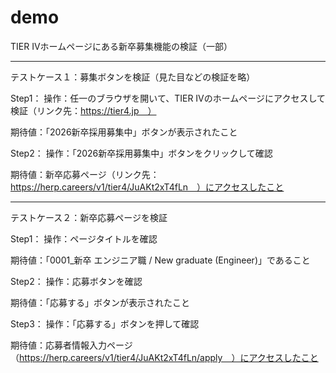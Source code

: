 # demo
TIER IVホームページにある新卒募集機能の検証（一部）

----------------------------------------------------------------------
テストケース１：募集ボタンを検証（見た目などの検証を略）

Step1：
操作：任一のブラウザを開いて、TIER IVのホームページにアクセスして検証（リンク先：https://tier4.jp　）

期待値：「2026新卒採用募集中」ボタンが表示されたこと

Step2：
操作：「2026新卒採用募集中」ボタンをクリックして確認

期待値：新卒応募ページ（リンク先：https://herp.careers/v1/tier4/JuAKt2xT4fLn　）にアクセスしたこと

----------------------------------------------------------------------
テストケース２：新卒応募ページを検証

Step1：
操作：ページタイトルを確認

期待値：「0001_新卒 エンジニア職 / New graduate (Engineer)」であること

Step2：
操作：応募ボタンを確認

期待値：「応募する」ボタンが表示されたこと

Step3：
操作：「応募する」ボタンを押して確認

期待値：応募者情報入力ページ（https://herp.careers/v1/tier4/JuAKt2xT4fLn/apply　）にアクセスしたこと

